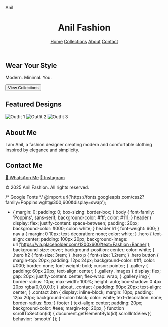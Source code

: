 Anil<!DOCTYPE html>
<html lang="en">
<head>
  <meta charset="UTF-8" />
  <meta name="viewport" content="width=device-width, initial-scale=1.0" />
  <title>Anil Fashion</title>
  <link rel="stylesheet" href="style.css" />
  <script defer src="script.js"></script>
</head>
<body>
  <header>
    <h1>Anil Fashion</h1>
    <nav>
      <a href="#home">Home</a>
      <a href="#collections">Collections</a>
      <a href="#about">About</a>
      <a href="#contact">Contact</a>
    </nav>
  </header>

  <section id="home" class="hero">
    <h2>Wear Your Style</h2>
    <p>Modern. Minimal. You.</p>
    <button onclick="scrollToSection('collections')">View Collections</button>
  </section>

  <section id="collections" class="gallery">
    <h2>Featured Designs</h2>
    <div class="images">
      <img src="https://via.placeholder.com/300x400?text=Outfit+1" alt="Outfit 1">
      <img src="https://via.placeholder.com/300x400?text=Outfit+2" alt="Outfit 2">
      <img src="https://via.placeholder.com/300x400?text=Outfit+3" alt="Outfit 3">
    </div>
  </section>

  <section id="about" class="about">
    <h2>About Me</h2>
    <p>I am Anil, a fashion designer creating modern and comfortable clothing inspired by elegance and simplicity.</p>
  </section>

  <section id="contact" class="contact">
    <h2>Contact Me</h2>
    <a href="https://wa.me/919999999999" target="_blank" class="btn">📲 WhatsApp Me</a>
    <a href="https://www.instagram.com/yourhandle" target="_blank" class="btn">📸 Instagram</a>
  </section>

  <footer>
    <p>© 2025 Anil Fashion. All rights reserved.</p>
  </footer>
</body>
</html>
/* Google Fonts */
@import url('https://fonts.googleapis.com/css2?family=Poppins:wght@300;600&display=swap');

* {
  margin: 0;
  padding: 0;
  box-sizing: border-box;
}
body {
  font-family: 'Poppins', sans-serif;
  background-color: #fff;
  color: #111;
}
header {
  display: flex;
  justify-content: space-between;
  padding: 20px;
  background-color: #000;
  color: white;
}
header h1 {
  font-weight: 600;
}
nav a {
  margin: 0 10px;
  text-decoration: none;
  color: white;
}
.hero {
  text-align: center;
  padding: 100px 20px;
  background-image: url('https://via.placeholder.com/1200x600?text=Fashion+Banner');
  background-size: cover;
  background-position: center;
  color: white;
}
.hero h2 {
  font-size: 3rem;
}
.hero p {
  font-size: 1.2rem;
}
.hero button {
  margin-top: 20px;
  padding: 12px 24px;
  background-color: #fff;
  color: #000;
  border: none;
  font-weight: bold;
  cursor: pointer;
}
.gallery {
  padding: 60px 20px;
  text-align: center;
}
.gallery .images {
  display: flex;
  gap: 20px;
  justify-content: center;
  flex-wrap: wrap;
}
.gallery img {
  border-radius: 10px;
  max-width: 100%;
  height: auto;
  box-shadow: 0 4px 20px rgba(0,0,0,0.1);
}
.about, .contact {
  padding: 60px 20px;
  text-align: center;
}
.contact .btn {
  display: inline-block;
  margin: 10px;
  padding: 12px 20px;
  background-color: black;
  color: white;
  text-decoration: none;
  border-radius: 5px;
}
footer {
  text-align: center;
  padding: 20px;
  background-color: #eee;
  margin-top: 20px;
}
function scrollToSection(id) {
  document.getElementById(id).scrollIntoView({ behavior: 'smooth' });
}
